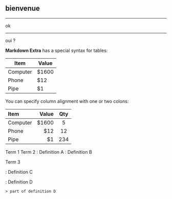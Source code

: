  ## bienvenue
-------

ok
_____________


oui ?

**Markdown Extra** has a special syntax for tables:

Item     | Value
-------- | ---
Computer | $1600
Phone    | $12
Pipe     | $1

You can specify column alignment with one or two colons:

| Item     | Value | Qty   |
| :------- | ----: | :---: |
| Computer | $1600 |  5    |
| Phone    | $12   |  12   |
| Pipe     | $1    |  234  |

Term 1
Term 2
:   Definition A
:   Definition B

Term 3

:   Definition C

:   Definition D

	> part of definition D
